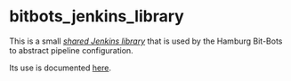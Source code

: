 # bitbots_jenkins_library

This is a small [*shared Jenkins library*](https://www.jenkins.io/doc/book/pipeline/shared-libraries/) that is used by the Hamburg Bit-Bots to abstract pipeline configuration.

Its use is documented [here](http://doku.bit-bots.de/meta/manual/software/ci.html#enable-ci-for-a-repository).

